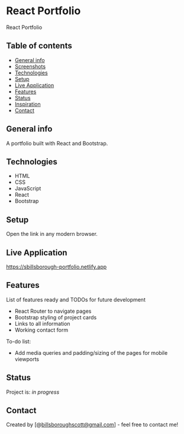 # React Portfolio

React Portfolio

## Table of contents

- [General info](#general-info)
- [Screenshots](#screenshots)
- [Technologies](#technologies)
- [Setup](#setup)
- [Live Application](#live-application)
- [Features](#features)
- [Status](#status)
- [Inspiration](#inspiration)
- [Contact](#contact)

## General info

A portfolio built with React and Bootstrap.

## Technologies

- HTML
- CSS
- JavaScript
- React
- Bootstrap

## Setup

Open the link in any modern browser.

## Live Application

https://sbillsborough-portfolio.netlify.app

## Features

List of features ready and TODOs for future development

- React Router to navigate pages
- Bootstrap styling of project cards
- Links to all information
- Working contact form

To-do list:

- Add media queries and padding/sizing of the pages for mobile viewports

## Status

Project is: _in progress_

## Contact

Created by [@billsboroughscott@gmail.com] - feel free to contact me!
